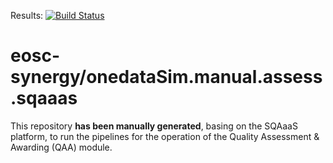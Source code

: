 Results: [![Build Status](https://jenkins.eosc-synergy.eu/buildStatus/icon?job=eosc-synergy-org%2FonedataSim.manual.assess.sqaaas%2Fmain)](https://jenkins.eosc-synergy.eu/job/eosc-synergy-org/job/onedataSim.manual.assess.sqaaas/job/main/)

# eosc-synergy/onedataSim.manual.assess.sqaaas
This repository **has been manually generated**, basing on the SQAaaS platform, to run the pipelines
for the operation of the Quality Assessment & Awarding (QAA) module.
